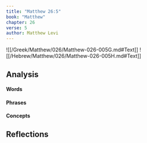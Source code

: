 ```yaml
---
title: "Matthew 26:5"
book: "Matthew"
chapter: 26
verse: 5
author: Matthew Levi
---
```

![[/Greek/Matthew/026/Matthew-026-005G.md#Text]]
![[/Hebrew/Matthew/026/Matthew-026-005H.md#Text]]

## Analysis

#### Words

#### Phrases

#### Concepts

## Reflections
